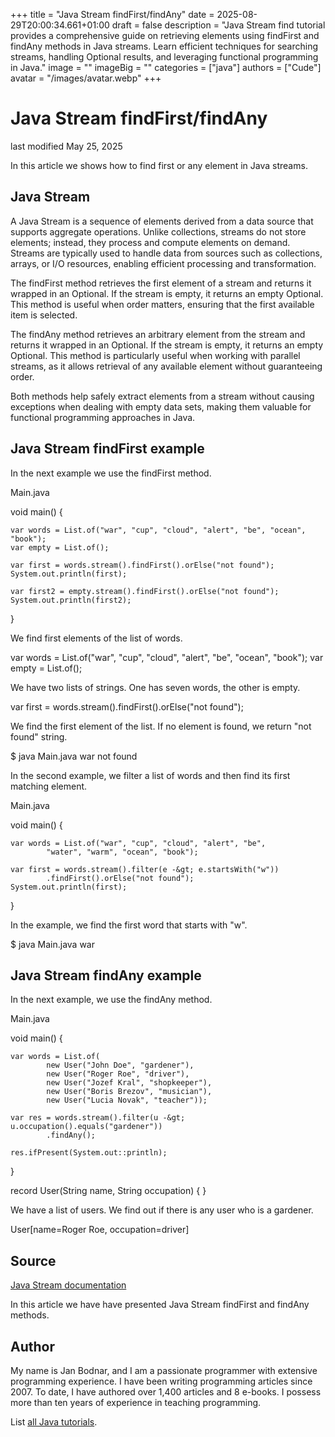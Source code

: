 +++
title = "Java Stream findFirst/findAny"
date = 2025-08-29T20:00:34.661+01:00
draft = false
description = "Java Stream find tutorial provides a comprehensive guide on retrieving elements using findFirst and findAny methods in Java streams. Learn efficient techniques for searching streams, handling Optional results, and leveraging functional programming in Java."
image = ""
imageBig = ""
categories = ["java"]
authors = ["Cude"]
avatar = "/images/avatar.webp"
+++

# Java Stream findFirst/findAny

last modified May 25, 2025

 

In this article we shows how to find first or any element in Java streams.

## Java Stream

A Java Stream is a sequence of elements derived from a data source that
supports aggregate operations. Unlike collections, streams do not store
elements; instead, they process and compute elements on demand. Streams are
typically used to handle data from sources such as collections, arrays, or I/O
resources, enabling efficient processing and transformation.

The findFirst method retrieves the first element of a stream and
returns it wrapped in an Optional. If the stream is empty, it
returns an empty Optional. This method is useful when order
matters, ensuring that the first available item is selected.

The findAny method retrieves an arbitrary element from the
stream and returns it wrapped in an Optional. If the stream is
empty, it returns an empty Optional. This method is particularly
useful when working with parallel streams, as it allows retrieval of any
available element without guaranteeing order.

Both methods help safely extract elements from a stream without causing
exceptions when dealing with empty data sets, making them valuable for
functional programming approaches in Java.

## Java Stream findFirst example

In the next example we use the findFirst method.

Main.java
  

void main() {

    var words = List.of("war", "cup", "cloud", "alert", "be", "ocean", "book");
    var empty = List.of();

    var first = words.stream().findFirst().orElse("not found");
    System.out.println(first);

    var first2 = empty.stream().findFirst().orElse("not found");
    System.out.println(first2);
}

We find first elements of the list of words.

var words = List.of("war", "cup", "cloud", "alert", "be", "ocean", "book");
var empty = List.of();

We have two lists of strings. One has seven words, the other is empty.

var first = words.stream().findFirst().orElse("not found");

We find the first element of the list. If no element is found, we return "not
found" string.

$ java Main.java
war
not found

In the second example, we filter a list of words and then find its first 
matching element.

Main.java
  

void main() {

    var words = List.of("war", "cup", "cloud", "alert", "be",
            "water", "warm", "ocean", "book");

    var first = words.stream().filter(e -&gt; e.startsWith("w"))
            .findFirst().orElse("not found");
    System.out.println(first);
}

In the example, we find the first word that starts with "w".

$ java Main.java
war

## Java Stream findAny example

In the next example, we use the findAny method.

Main.java
  

void main() {

    var words = List.of(
            new User("John Doe", "gardener"),
            new User("Roger Roe", "driver"),
            new User("Jozef Kral", "shopkeeper"),
            new User("Boris Brezov", "musician"),
            new User("Lucia Novak", "teacher"));

    var res = words.stream().filter(u -&gt; u.occupation().equals("gardener"))
            .findAny();

    res.ifPresent(System.out::println);
}

record User(String name, String occupation) {
}

We have a list of users. We find out if there is any user who is a gardener. 

User[name=Roger Roe, occupation=driver]

## Source

[Java Stream documentation](https://docs.oracle.com/en/java/javase/21/docs/api/java.base/java/util/stream/package-summary.html)

In this article we have have presented Java Stream findFirst and 
findAny methods.

## Author

My name is Jan Bodnar, and I am a passionate programmer with extensive
programming experience. I have been writing programming articles since 2007.
To date, I have authored over 1,400 articles and 8 e-books. I possess more
than ten years of experience in teaching programming.

List [all Java tutorials](/java/).